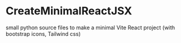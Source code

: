 # CreateMinimalReactJSX
small python source files to make a minimal Vite React project (with bootstrap icons, Tailwind css)
